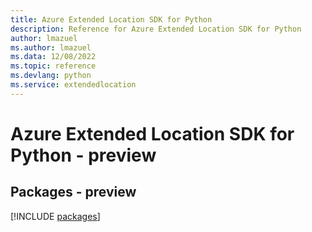 ```yaml
---
title: Azure Extended Location SDK for Python
description: Reference for Azure Extended Location SDK for Python
author: lmazuel
ms.author: lmazuel
ms.data: 12/08/2022
ms.topic: reference
ms.devlang: python
ms.service: extendedlocation
---
```

# Azure Extended Location SDK for Python - preview
## Packages - preview
[!INCLUDE [packages](extended-location-index.md)]